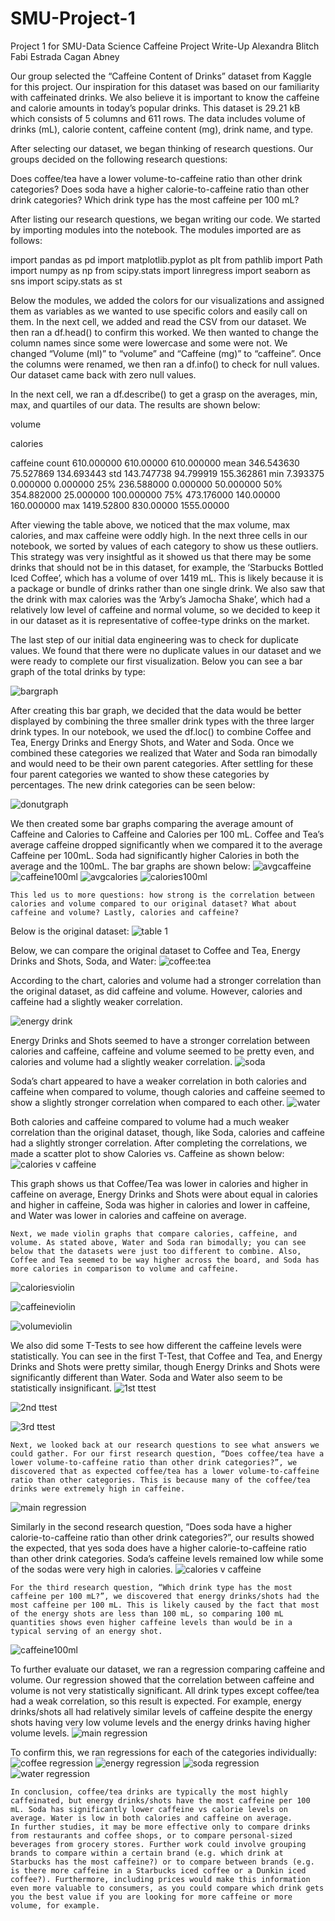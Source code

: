 # SMU-Project-1
Project 1 for SMU-Data Science
Caffeine Project Write-Up
Alexandra Blitch
Fabi Estrada
Cagan Abney


Our group selected the “Caffeine Content of Drinks” dataset from Kaggle for this project. Our inspiration for this dataset was based on our familiarity with caffeinated drinks. We also believe it is important to know the caffeine and calorie amounts in today’s popular drinks. This dataset is 29.21 kB which consists of 5 columns and 611 rows. The data includes volume of drinks (mL), calorie content, caffeine content (mg), drink name, and type.


After selecting our dataset, we began thinking of research questions. Our groups decided on the following research questions:

Does coffee/tea have a lower volume-to-caffeine ratio than other drink categories?
Does soda have a higher calorie-to-caffeine ratio than other drink categories?
Which drink type has the most caffeine per 100 mL?

After listing our research questions, we began writing our code. We started by importing modules into the notebook. The modules imported are as follows: 

import pandas as pd
import matplotlib.pyplot as plt
from pathlib import Path
import numpy as np
from scipy.stats import linregress
import seaborn as sns
import scipy.stats as st

Below the modules, we added the colors for our visualizations and assigned them as variables as we wanted to use specific colors and easily call on them. In the next cell, we added and read the CSV from our dataset. We then ran a df.head() to confirm this worked. We then wanted to change the column names since some were lowercase and some were not. We changed “Volume (ml)” to “volume” and  “Caffeine (mg)” to “caffeine”.  Once the columns were renamed, we then ran a df.info() to check for null values. Our dataset came back with zero null values.

In the next cell, we ran a df.describe() to get a grasp on the averages, min, max, and quartiles of our data. The results are shown below:





volume

calories

caffeine
count
610.000000
610.00000
610.000000
mean
346.543630
75.527869
134.693443
std
143.747738
94.799919
155.362861
min
7.393375
0.000000
0.000000
25%
236.588000
0.000000
50.000000
50%
354.882000
25.000000
100.000000
75%
473.176000
140.00000
160.000000
max
1419.52800
830.00000
1555.00000



After viewing the table above, we noticed that the max volume, max calories, and max caffeine were oddly high. In the next three cells in our notebook, we sorted by values of each category to show us these outliers. This strategy was very insightful as it showed us that there may be some drinks that should not be in this dataset, for example, the ‘Starbucks Bottled Iced Coffee’, which has a volume of over 1419 mL. This is likely because it is a package or bundle of drinks rather than one single drink. We also saw that the drink with max calories was the ‘Arby’s Jamocha Shake’, which had a relatively low level of caffeine and normal volume, so we decided to keep it in our dataset as it is representative of coffee-type drinks on the market.

The last step of our initial data engineering was to check for duplicate values. We found that there were no duplicate values in our dataset and we were ready to complete our first visualization. Below you can see a bar graph of the total drinks by type: 

![bargraph](https://github.com/Cagan124/SMU-Project-1/assets/145722674/205f38b1-0fbc-40ca-b4ee-8068cf86d292)




After creating this bar graph, we decided that the data would be better displayed by combining the three smaller drink types with the three larger drink types. In our notebook, we used the df.loc() to combine Coffee and Tea, Energy Drinks and Energy Shots, and Water and Soda. Once we combined these categories we realized that Water and Soda ran bimodally and would need to be their own parent categories. After settling for these four parent categories we wanted to show these categories by percentages. The new drink categories can be seen below: 

![donutgraph](https://github.com/Cagan124/SMU-Project-1/assets/145722674/923f40dc-3036-4bd7-bef4-3554e42fd010)


We then created some bar graphs comparing the average amount of Caffeine and Calories to Caffeine and Calories per 100 mL. Coffee and Tea’s average caffeine dropped significantly when we compared it to the average Caffeine per 100mL. Soda had significantly higher Calories in both the average and the 100mL. The bar graphs are shown below:
![avgcaffeine](https://github.com/Cagan124/SMU-Project-1/assets/145722674/79826949-59c9-41ca-8300-a810986804af)
![caffeine100ml](https://github.com/Cagan124/SMU-Project-1/assets/145722674/0d6579b9-0c3d-4a4e-aadb-264fdf967b1d)
![avgcalories](https://github.com/Cagan124/SMU-Project-1/assets/145722674/6d5dcd7b-c9b6-4e35-8bb8-519017a95c12)
![calories100ml](https://github.com/Cagan124/SMU-Project-1/assets/145722674/4a5cceb7-0eda-496a-bd50-8465d4a61072)


	
	This led us to more questions: how strong is the correlation between calories and volume compared to our original dataset? What about caffeine and volume? Lastly, calories and caffeine? 
Below is the original dataset:
 ![table 1](https://github.com/Cagan124/SMU-Project-1/assets/145722674/b91cd15b-d650-4295-bee5-40443f028a0a)

Below, we can compare the original dataset to Coffee and Tea, Energy Drinks and Shots, Soda, and Water:
![coffee:tea](https://github.com/Cagan124/SMU-Project-1/assets/145722674/d734724b-d0dd-4411-b2e4-dfb645f5c580)

 
According to the chart, calories and volume had a stronger correlation than the original dataset, as did caffeine and volume. However, calories and caffeine had a slightly weaker correlation.

![energy drink](https://github.com/Cagan124/SMU-Project-1/assets/145722674/8dde4c61-2a2e-45f2-a3d3-ff8172827be4)



Energy Drinks and Shots seemed to have a stronger correlation between calories and caffeine, caffeine and volume seemed to be pretty even, and calories and volume had a slightly weaker correlation.
![soda](https://github.com/Cagan124/SMU-Project-1/assets/145722674/571048dd-5e41-4cdf-a88b-c9ac4e240c52)

Soda’s chart appeared to have a weaker correlation in both calories and caffeine when compared to volume, though calories and caffeine seemed to show a slightly stronger correlation when compared to each other.
![water](https://github.com/Cagan124/SMU-Project-1/assets/145722674/fab798c6-f311-4d67-90f5-d3f09aa8ebc1)

Both calories and caffeine compared to volume had a much weaker correlation than the original dataset, though, like Soda, calories and caffeine had a slightly stronger correlation.
After completing the correlations, we made a scatter plot to show Calories vs. Caffeine as shown below:
![calories v caffeine](https://github.com/Cagan124/SMU-Project-1/assets/145722674/6505a0c1-38a8-496d-9f6e-077f16d2d441)

This graph shows us that Coffee/Tea was lower in calories and higher in caffeine on average, Energy Drinks and Shots were about equal in calories and higher in caffeine, Soda was higher in calories and lower in caffeine, and Water was lower in calories and caffeine on average.

	Next, we made violin graphs that compare calories, caffeine, and volume. As stated above, Water and Soda ran bimodally; you can see below that the datasets were just too different to combine. Also, Coffee and Tea seemed to be way higher across the board, and Soda has more calories in comparison to volume and caffeine.


![caloriesviolin](https://github.com/Cagan124/SMU-Project-1/assets/145722674/335e8d78-4cfd-44b3-ad1d-b150e3abb31f)

![caffeineviolin](https://github.com/Cagan124/SMU-Project-1/assets/145722674/30f7d2fe-a2df-4784-8dbc-0803d4a99619)

![volumeviolin](https://github.com/Cagan124/SMU-Project-1/assets/145722674/2d46fbb7-1b79-4ed1-bf71-95d7a0e04b66)


We also did some T-Tests to see how different the caffeine levels were statistically. You can see in the first T-Test, that Coffee and Tea, and Energy Drinks and Shots were pretty similar, though Energy Drinks and Shots were significantly different than Water. Soda and Water also seem to be statistically insignificant.
![1st ttest](https://github.com/Cagan124/SMU-Project-1/assets/145722674/7a38e353-1779-4e94-9221-6758e533af18)

![2nd ttest](https://github.com/Cagan124/SMU-Project-1/assets/145722674/caebde01-b3ed-4473-a7bb-9ce48c17ac91)

![3rd ttest](https://github.com/Cagan124/SMU-Project-1/assets/145722674/570f4e3e-23db-43c8-9df4-54eec102ad18)



	Next, we looked back at our research questions to see what answers we could gather. For our first research question, “Does coffee/tea have a lower volume-to-caffeine ratio than other drink categories?”, we discovered that as expected coffee/tea has a lower volume-to-caffeine ratio than other categories. This is because many of the coffee/tea drinks were extremely high in caffeine.
![main regression](https://github.com/Cagan124/SMU-Project-1/assets/145722674/70511719-c41b-43cd-84f5-41dc3da1d0ab)


Similarly in the second research question, “Does soda have a higher calorie-to-caffeine ratio than other drink categories?”, our results showed the expected, that yes soda does have a higher calorie-to-caffeine ratio than other drink categories. Soda’s caffeine levels remained low while some of the sodas were very high in calories. 
![calories v caffeine](https://github.com/Cagan124/SMU-Project-1/assets/145722674/e2fededb-4c98-4445-9173-fa0cf4ab3e28)

	For the third research question, “Which drink type has the most caffeine per 100 mL?”, we discovered that energy drinks/shots had the most caffeine per 100 mL. This is likely caused by the fact that most of the energy shots are less than 100 mL, so comparing 100 mL quantities shows even higher caffeine levels than would be in a typical serving of an energy shot.
![caffeine100ml](https://github.com/Cagan124/SMU-Project-1/assets/145722674/692fb2a6-e2f2-472d-9ea0-991dc6a4b5e4)


To further evaluate our dataset, we ran a regression comparing caffeine and volume. Our regression showed that the correlation between caffeine and volume is not very statistically significant. All drink types except coffee/tea had a weak correlation, so this result is expected. For example, energy drinks/shots all had relatively similar levels of caffeine despite the energy shots having very low volume levels and the energy drinks having higher volume levels. 
![main regression](https://github.com/Cagan124/SMU-Project-1/assets/145722674/41fc0d51-e0cf-4d5e-9f6f-910c8f72b87e)

To confirm this, we ran regressions for each of the categories individually:
![coffee regression](https://github.com/Cagan124/SMU-Project-1/assets/145722674/66012b8a-a206-4621-b879-47bd1c6f3e85)
![energy regression](https://github.com/Cagan124/SMU-Project-1/assets/145722674/8022c976-cd04-464e-aba5-b1e0ed2fb4d1)
![soda regression](https://github.com/Cagan124/SMU-Project-1/assets/145722674/f559e623-e6b0-4a52-a90e-955d1c5e5b79)
![water regression](https://github.com/Cagan124/SMU-Project-1/assets/145722674/70464127-3a17-4eb5-8d14-a9ab3cebcf26)


	In conclusion, coffee/tea drinks are typically the most highly caffeinated, but energy drinks/shots have the most caffeine per 100 mL. Soda has significantly lower caffeine vs calorie levels on average. Water is low in both calories and caffeine on average. 
	In further studies, it may be more effective only to compare drinks from restaurants and coffee shops, or to compare personal-sized beverages from grocery stores. Further work could involve grouping brands to compare within a certain brand (e.g. which drink at Starbucks has the most caffeine?) or to compare between brands (e.g. is there more caffeine in a Starbucks iced coffee or a Dunkin iced coffee?). Furthermore, including prices would make this information even more valuable to consumers, as you could compare which drink gets you the best value if you are looking for more caffeine or more volume, for example.
